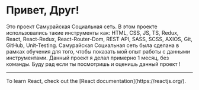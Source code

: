 # Привет, Друг! 

Это проект Самурайская Социальная сеть. В этом проекте использовались такие инструменты как: HTML, CSS, JS, TS, Redux, React, React-Redux, React-Router-Dom, REST API, SASS, SCSS, AXIOS, Git, GitHub, Unit-Testing. Самурайская Социальная сеть была сделана в рамках обучения для того, чтобы показать мой опыт работы с данными инструментами. Данный проект я делал примерно 1 месяц, без команды. Буду рад если ты посмотришь и оценишь данный проект !

<hr>
To learn React, check out the [React documentation](https://reactjs.org/).

